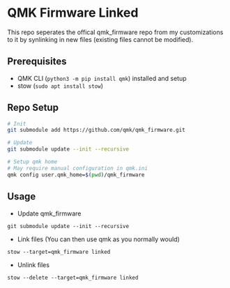# QMK Firmware Linked

This repo seperates the offical qmk_firmware repo from my customizations to it by synlinking in new files (existing files cannot be modified).

## Prerequisites

* QMK CLI (`python3 -m pip install qmk`) installed and setup
* stow (`sudo apt install stow`)

## Repo Setup 

```bash
# Init
git submodule add https://github.com/qmk/qmk_firmware.git

# Update
git submodule update --init --recursive

# Setup qmk home
# May require manual configuration in qmk.ini
qmk config user.qmk_home=$(pwd)/qmk_firmware
```

## Usage

* Update qmk_firmware
```
git submodule update --init --recursive
```
* Link files (You can then use qmk as you normally would)
``` 
stow --target=qmk_firmware linked
```
* Unlink files
```
stow --delete --target=qmk_firmware linked 
```

